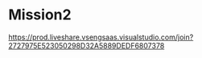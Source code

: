 # Mission2
https://prod.liveshare.vsengsaas.visualstudio.com/join?2727975E523050298D32A5889DEDF6807378

